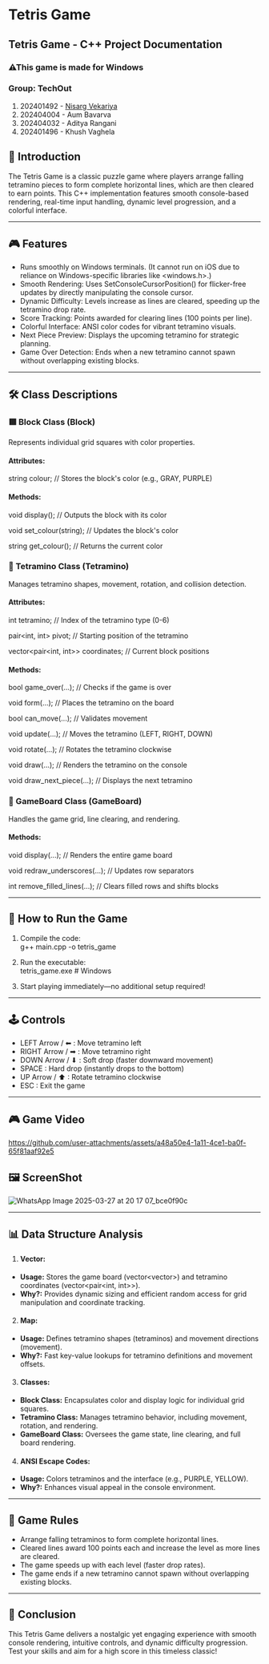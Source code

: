 # Tetris Game

## Tetris Game - C++ Project Documentation

### ⚠This game is made for Windows

### Group: TechOut
1. 202401492 - [Nisarg Vekariya](https://github.com/nisargvekariya01)  
2. 202404004 - Aum Bavarva  
3. 202404032 - Aditya Rangani  
4. 202401496 - Khush Vaghela  

## 📌 Introduction  
The Tetris Game is a classic puzzle game where players arrange falling tetramino pieces to form complete horizontal lines, which are then cleared to earn points. This C++ implementation features smooth console-based rendering, real-time input handling, dynamic level progression, and a colorful interface.

---

## 🎮 Features  
- Runs smoothly on Windows terminals. (It cannot run on iOS due to reliance on Windows-specific libraries like <windows.h>.)  
- Smooth Rendering: Uses SetConsoleCursorPosition() for flicker-free updates by directly manipulating the console cursor.  
- Dynamic Difficulty: Levels increase as lines are cleared, speeding up the tetramino drop rate.  
- Score Tracking: Points awarded for clearing lines (100 points per line).  
- Colorful Interface: ANSI color codes for vibrant tetramino visuals.  
- Next Piece Preview: Displays the upcoming tetramino for strategic planning.  
- Game Over Detection: Ends when a new tetramino cannot spawn without overlapping existing blocks.  

---

## 🛠 Class Descriptions  
### 🟥 Block Class (Block)  
Represents individual grid squares with color properties.  
#### Attributes:  
string colour; // Stores the block's color (e.g., GRAY, PURPLE)

#### Methods:

void display(); // Outputs the block with its color

void set_colour(string); // Updates the block's color

string get_colour(); // Returns the current color


### 🧩 Tetramino Class (Tetramino)  
Manages tetramino shapes, movement, rotation, and collision detection.  
#### Attributes:  

int tetramino; // Index of the tetramino type (0-6)

pair<int, int> pivot; // Starting position of the tetramino

vector<pair<int, int>> coordinates; // Current block positions


#### Methods:  

bool game_over(...); // Checks if the game is over

void form(...); // Places the tetramino on the board

bool can_move(...); // Validates movement

void update(...); // Moves the tetramino (LEFT, RIGHT, DOWN)

void rotate(...); // Rotates the tetramino clockwise

void draw(...); // Renders the tetramino on the console

void draw_next_piece(...); // Displays the next tetramino


### 🎲 GameBoard Class (GameBoard)  
Handles the game grid, line clearing, and rendering.  
#### Methods:  

void display(...); // Renders the entire game board

void redraw_underscores(...); // Updates row separators

int remove_filled_lines(...); // Clears filled rows and shifts blocks


---

## 🚀 How to Run the Game  
1. Compile the code:  
g++ main.cpp -o tetris_game
  
3. Run the executable:  
tetris_game.exe    # Windows

4. Start playing immediately—no additional setup required!  

---

## 🕹 Controls  
- LEFT Arrow / ⬅ : Move tetramino left  
- RIGHT Arrow / ➡ : Move tetramino right  
- DOWN Arrow / ⬇ : Soft drop (faster downward movement)  
- SPACE : Hard drop (instantly drops to the bottom)  
- UP Arrow / ⬆ : Rotate tetramino clockwise  
- ESC : Exit the game  

---

## 🎮 Game Video
https://github.com/user-attachments/assets/a48a50e4-1a11-4ce1-ba0f-65f81aaf92e5

## 🖼 ScreenShot
![WhatsApp Image 2025-03-27 at 20 17 07_bce0f90c](https://github.com/user-attachments/assets/d1cef3ea-3d08-4b78-81af-f42e918444af)


---

## 📊 Data Structure Analysis  
1. #### Vector:  
- **Usage:** Stores the game board (vector<vector<Block>>) and tetramino coordinates (vector<pair<int, int>>).  
- **Why?:** Provides dynamic sizing and efficient random access for grid manipulation and coordinate tracking.  

2. #### Map:  
- **Usage:** Defines tetramino shapes (tetraminos) and movement directions (movement).  
- **Why?:** Fast key-value lookups for tetramino definitions and movement offsets.  

3. #### Classes:  
- **Block Class:** Encapsulates color and display logic for individual grid squares.  
- **Tetramino Class:** Manages tetramino behavior, including movement, rotation, and rendering.  
- **GameBoard Class:** Oversees the game state, line clearing, and full board rendering.  

4. #### ANSI Escape Codes:  
- **Usage:** Colors tetraminos and the interface (e.g., PURPLE, YELLOW).  
- **Why?:** Enhances visual appeal in the console environment.  

---

## 📜 Game Rules  
- Arrange falling tetraminos to form complete horizontal lines.  
- Cleared lines award 100 points each and increase the level as more lines are cleared.  
- The game speeds up with each level (faster drop rates).  
- The game ends if a new tetramino cannot spawn without overlapping existing blocks.  

---

## 🎯 Conclusion  
This Tetris Game delivers a nostalgic yet engaging experience with smooth console rendering, intuitive controls, and dynamic difficulty progression. Test your skills and aim for a high score in this timeless classic!
